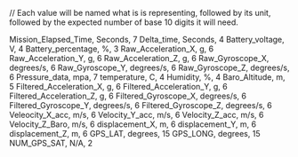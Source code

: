 // Each value will be named what is is representing, followed by its unit, followed by the expected number of base 10 digits it will need.


Mission_Elapsed_Time, Seconds, 7
Delta_time, Seconds, 4
Battery_voltage, V, 4
Battery_percentage, %, 3
Raw_Acceleration_X, g, 6
Raw_Acceleration_Y, g, 6
Raw_Acceleration_Z, g, 6
Raw_Gyroscope_X, degrees/s, 6
Raw_Gyroscope_Y, degrees/s, 6
Raw_Gyroscope_Z, degrees/s, 6
Pressure_data, mpa, 7
temperature, C, 4
Humidity, %, 4
Baro_Altitude, m, 5
Filtered_Acceleration_X, g, 6
Filtered_Acceleration_Y, g, 6
Filtered_Acceleration_Z, g, 6
Filtered_Gyroscope_X, degrees/s, 6
Filtered_Gyroscope_Y, degrees/s, 6
Filtered_Gyroscope_Z, degrees/s, 6
Veleocity_X_acc, m/s, 6
Velocity_Y_acc, m/s, 6
Velocity_Z_acc, m/s, 6
Velocity_Z_Baro, m/s, 6
displacement_X, m, 6
displacement_Y, m, 6
displacement_Z, m, 6
GPS_LAT, degrees, 15
GPS_LONG, degrees, 15
NUM_GPS_SAT, N/A, 2
